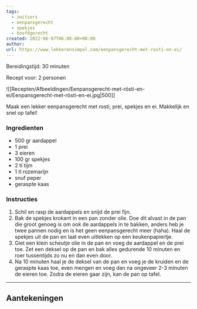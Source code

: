 ```yaml
---
tags:
  - zwitsers
  - eenpansgerecht
  - spekjes
  - hoofdgerecht
created: 2022-06-07T06:00:00+00:00
author: 
url: https://www.lekkerensimpel.com/eenpansgerecht-met-rosti-en-ei/
---
```

Bereidingstijd: 30 minuten

Recept voor: 2 personen

![[Recepten/Afbeeldingen/Eenpansgerecht-met-rösti-en-ei/Eenpansgerecht-met-rösti-en-ei.jpg|500]]

Maak een lekker eenpansgerecht met rosti, prei, spekjes en ei. Makkelijk en snel op tafel!

### Ingredienten

- 500 gr aardappel
- 1  prei
- 3  eieren
- 100 gr spekjes
- 2 tl tijm
- 1 tl rozemarijn
- snuf peper
- geraspte kaas

### Instructies

1. Schil en rasp de aardappels en snijd de prei fijn.
2. Bak de spekjes krokant in een pan zonder olie. Doe dit alvast in de pan die groot genoeg is om ook de aardappels in te bakken, anders heb je twee pannen nodig en is het geen eenpansgerecht meer (haha). Haal de spekjes uit de pan en laat even uitlekken op een keukenpapiertje.
3. Giet een klein scheutje olie in de pan en voeg de aardappel en de prei toe. Zet een deksel op de pan en bak alles gedurende 10 minuten en roer tussentijds zo nu en dan even door.
4. Na 10 minuten haal je de deksel van de pan en voeg je de kruiden en de geraspte kaas toe, even mengen en voeg dan na ongeveer 2-3 minuten de eieren toe. Zodra de eieren gaar zijn, kan de pan op tafel.

-----

## Aantekeningen
